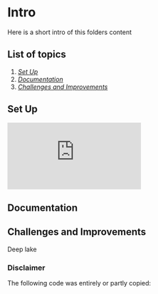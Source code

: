 # Intro
Here is a short intro of this folders content

## List of topics
1. [*Set Up*](#of1)
2. [*Documentation*](#of2)
3. [*Challenges and Improvements*](#of3)


<a name="of1"></a>
## Set Up

![alt text](https://github.com/EDRoMedeso/Summer-Intern-Project-2019/blob/master/Arduino/SensorArduino/sensor_setup.pdf)

<a name="of2"></a>
## Documentation


<a name="of3"></a>
## Challenges and Improvements

Deep lake




### Disclaimer
The following code was entirely or partly copied:
